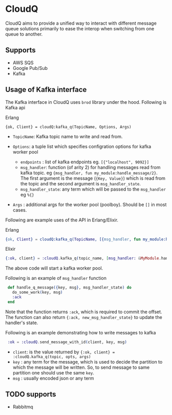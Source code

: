 # CloudQ

CloudQ aims to provide a unified way to interact with different message queue solutions primarily to ease the interop when switching from one queue to another.


## Supports
  - AWS SQS
  - Google Pub/Sub
  - Kafka

## Usage of Kafka interface
   The Kafka interface in CloudQ uses `brod` library under the hood. Following is Kafka api

   Erlang
   ```
   {ok, Client} = cloudQ:kafka_q(TopicName, Options, Args)
   ```

   - `TopicName`: Kafka topic name to write and read from.
   - `Options`: a tuple list which specifies configration options for kafka worker pool

     - `endpoints` : list of kafka endpoints eg. `[{"localhost", 9092}]`
     - `msg_handler`: function (of arity 2) for handling messages read from kafka topic. eg `{msg_handler, fun my_module:handle_message/2}`. The first argument is the message (`{Key, Value}`) which is read from the topic and the second argument is `msg_handler_state`.
     - `msg_handler_state`: any term which will be passed to the `msg_handler` eg `%{}`
   - `Args` : additional args for the worker pool (poolboy). Should be `[]` in most cases.

   Following are example uses of the API in Erlang/Elixir.


   Erlang
   ```Erlang
   {ok, Client} = cloudQ:kafka_q(TopicName, [{msg_handler, fun my_module:handle_message/2}], [])
   ```


   Elixir
   ```Elixir
   {:ok, client} = :cloudQ.kafka_q(topic_name, [msg_handler: &MyModule.handle_message/2], [])
   ```


   The above code will start a kafka worker pool.
   
   Following is an example of `msg_handler` function
   
   
   ```Elixir
    def handle_q_message({key, msg}, msg_handler_state) do
      do_some_work(key, msg)
      :ack
    end
   ```
   
   Note that the function returns `:ack`, which is required to commit the offset. The function can also return `{:ack, new_msg_handler_state}` to update the handler's state.
   
   
   Following is an example demonstrating how to write messages to kafka

   ```Elixir
    :ok = :cloudQ.send_message_with_id(client, key, msg)
   ```

   - `client`: is the value returned by `{:ok, client} = :cloudQ.kafka_q(topic, opts, args)`
   - `key` : any term for the message, which is used to decide the partition to which the message will be written. So, to send message to same partition one should use the same `key`.    
   - `msg` : usually encoded json or any term

## TODO supports
  - Rabbitmq

